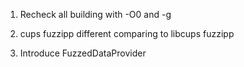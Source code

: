 1. Recheck all building with -O0 and -g

2. cups fuzzipp different comparing to libcups fuzzipp

3. Introduce FuzzedDataProvider